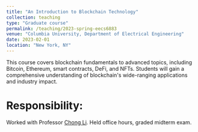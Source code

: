 ```yaml
---
title: "An Introduction to Blockchain Technology"
collection: teaching
type: "Graduate course"
permalink: /teaching/2023-spring-eecs6883
venue: "Columbia University, Department of Electrical Engineering"
date: 2023-02-01
location: "New York, NY"
---
```



This course covers blockchain fundamentals to advanced topics, including Bitcoin, Ethereum, smart contracts, DeFi, and NFTs. Students will gain a comprehensive understanding of blockchain's wide-ranging applications and industry impact.


Responsibility:
======
Worked with Professor [Chong Li](https://www.ee.columbia.edu/content/chong-li). Held office hours, graded midterm exam. 

